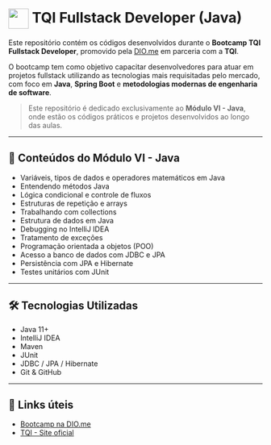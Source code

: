 
# <img align="center" width="40px" src="https://hermes.digitalinnovation.one/assets/diome/logo-minimized.png"> TQI Fullstack Developer (Java)

Este repositório contém os códigos desenvolvidos durante o **Bootcamp TQI Fullstack Developer**, promovido pela [DIO.me](https://www.dio.me/) em parceria com a **TQI**.

O bootcamp tem como objetivo capacitar desenvolvedores para atuar em projetos fullstack utilizando as tecnologias mais requisitadas pelo mercado, com foco em **Java**, **Spring Boot** e **metodologias modernas de engenharia de software**.

> Este repositório é dedicado exclusivamente ao **Módulo VI - Java**, onde estão os códigos práticos e projetos desenvolvidos ao longo das aulas.

---

## 📘 Conteúdos do Módulo VI - Java

- Variáveis, tipos de dados e operadores matemáticos em Java
- Entendendo métodos Java
- Lógica condicional e controle de fluxos
- Estruturas de repetição e arrays
- Trabalhando com collections
- Estrutura de dados em Java
- Debugging no IntelliJ IDEA
- Tratamento de exceções
- Programação orientada a objetos (POO)
- Acesso a banco de dados com JDBC e JPA
- Persistência com JPA e Hibernate
- Testes unitários com JUnit

---

## 🛠️ Tecnologias Utilizadas
- Java 11+
- IntelliJ IDEA
- Maven
- JUnit
- JDBC / JPA / Hibernate
- Git & GitHub

---

## 📎 Links úteis
- [Bootcamp na DIO.me](https://www.dio.me/)
- [TQI - Site oficial](https://www.tqi.com.br/)


